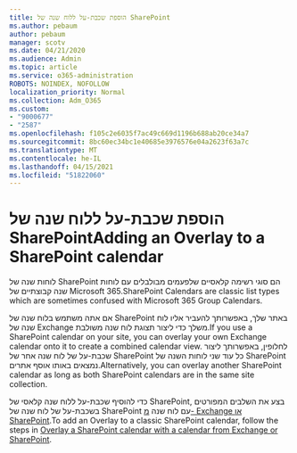 ```yaml
---
title: הוספת שכבת-על ללוח שנה של SharePoint
ms.author: pebaum
author: pebaum
manager: scotv
ms.date: 04/21/2020
ms.audience: Admin
ms.topic: article
ms.service: o365-administration
ROBOTS: NOINDEX, NOFOLLOW
localization_priority: Normal
ms.collection: Adm_O365
ms.custom:
- "9000677"
- "2587"
ms.openlocfilehash: f105c2e6035f7ac49c669d1196b688ab20ce34a7
ms.sourcegitcommit: 8bc60ec34bc1e40685e3976576e04a2623f63a7c
ms.translationtype: MT
ms.contentlocale: he-IL
ms.lasthandoff: 04/15/2021
ms.locfileid: "51822060"
---
```

# <a name="adding-an-overlay-to-a-sharepoint-calendar"></a><span data-ttu-id="4b8c8-102">הוספת שכבת-על ללוח שנה של SharePoint</span><span class="sxs-lookup"><span data-stu-id="4b8c8-102">Adding an Overlay to a SharePoint calendar</span></span>

<span data-ttu-id="4b8c8-103">לוחות שנה של SharePoint הם סוגי רשימה קלאסיים שלפעמים מבולבלים עם לוחות שנה קבוצתיים של Microsoft 365.</span><span class="sxs-lookup"><span data-stu-id="4b8c8-103">SharePoint Calendars are classic list types which are sometimes confused with Microsoft 365 Group Calendars.</span></span>
 
<span data-ttu-id="4b8c8-104">אם אתה משתמש בלוח שנה של SharePoint באתר שלך, באפשרותך להעביר אליו לוח שנה של Exchange משלך כדי ליצור תצוגת לוח שנה משולבת.</span><span class="sxs-lookup"><span data-stu-id="4b8c8-104">If you use a SharePoint calendar on your site, you can overlay your own Exchange calendar onto it to create a combined calendar view.</span></span> <span data-ttu-id="4b8c8-105">לחלופין, באפשרותך ליצור שכבת-על של לוח שנה אחר של SharePoint כל עוד שני לוחות השנה של SharePoint נמצאים באותו אוסף אתרים.</span><span class="sxs-lookup"><span data-stu-id="4b8c8-105">Alternatively, you can overlay another SharePoint calendar as long as both SharePoint calendars are in the same site collection.</span></span>
 
<span data-ttu-id="4b8c8-106">כדי להוסיף שכבת-על ללוח שנה קלאסי של SharePoint, בצע את השלבים המפורטים בשכבת-על של לוח שנה של SharePoint עם לוח שנה [מ- Exchange או SharePoint](https://support.office.com/article/Overlay-a-SharePoint-calendar-with-a-calendar-from-Exchange-or-SharePoint-4CAEBE59-3994-4A94-9322-B31ABB8A5E9A).</span><span class="sxs-lookup"><span data-stu-id="4b8c8-106">To add an Overlay to a classic SharePoint calendar, follow the steps in [Overlay a SharePoint calendar with a calendar from Exchange or SharePoint](https://support.office.com/article/Overlay-a-SharePoint-calendar-with-a-calendar-from-Exchange-or-SharePoint-4CAEBE59-3994-4A94-9322-B31ABB8A5E9A).</span></span>
